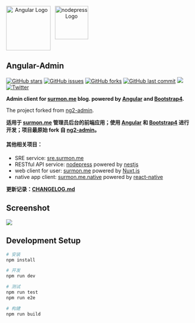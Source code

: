 <p align="center" style="display: flex;">
  <a href="http://nestjs.com/" target="blank">
    <img src="https://angular.io/assets/images/logos/angular/angular.svg" height="120" alt="Angular Logo" />
  </a>
  <span>&nbsp;&nbsp;&nbsp;</span>
  <img src="https://raw.githubusercontent.com/surmon-china/angular-admin/master/src/assets/images/profile/logo.png" height="90" alt="nodepress Logo" />
</p>

## Angular-Admin

[![GitHub stars](https://img.shields.io/github/stars/surmon-china/angular-admin.svg?style=flat-square)](https://github.com/surmon-china/angular-admin/stargazers)
[![GitHub issues](https://img.shields.io/github/issues/surmon-china/angular-admin.svg?style=flat-square)](https://github.com/surmon-china/angular-admin/issues)
[![GitHub forks](https://img.shields.io/github/forks/surmon-china/angular-admin.svg?style=flat-square)](https://github.com/surmon-china/angular-admin/network)
[![GitHub last commit](https://img.shields.io/github/last-commit/google/skia.svg?style=flat-square)](https://github.com/surmon-china/angular-admin)
[![](https://badge.juejin.im/entry/58a5f28eac502e006cbed110/likes.svg?style=flat-square)](https://juejin.im/entry/58a5f28eac502e006cbed110/detail)
[![Twitter](https://img.shields.io/twitter/url/https/github.com/surmon-china/angular-admin.svg?style=flat-square)](https://twitter.com/intent/tweet?url=https://github.com/surmon-china/angular-admin)

**Admin client for [surmon.me](https://github.com/surmon-china/surmon.me) blog. powered by [Angular](https://github.com/angular/angular) and [Bootstrap4](https://github.com/twbs/bootstrap).**

The project forked from [ng2-admin](https://akveo.github.io/ng2-admin/).

**适用于 [surmon.me](https://github.com/surmon-china/surmon.me) 管理员后台的前端应用；使用 [Angular](https://github.com/angular/angular) 和 [Bootstrap4](https://github.com/twbs/bootstrap) 进行开发；项目最原始 fork 自 [ng2-admin](https://akveo.github.io/ng2-admin/)。**


#### 其他相关项目：
- SRE service: [sre.surmon.me](https://github.com/surmon-china/sre.surmon.me)
- RESTful API service: [nodepress](https://github.com/surmon-china/nodepress) powered by [nestjs](https://github.com/nestjs/nest) 
- web client for user: [surmon.me](https://github.com/surmon-china/surmon.me) powered by [Nuxt.js](https://github.com/nuxt/nuxt.js)
- native app client: [surmon.me.native](https://github.com/surmon-china/surmon.me.native) powered by [react-native](https://github.com/facebook/react-native)

**更新记录：[CHANGELOG.md](https://github.com/surmon-china/angular-admin/blob/master/CHANGELOG.md)**

## Screenshot

![](https://raw.githubusercontent.com/surmon-china/angular-admin/master/screenshots/dashboard.jpg)


## Development Setup

```bash
# 安装
npm install

# 开发 
npm run dev

# 测试
npm run test
npm run e2e

# 构建
npm run build
```
